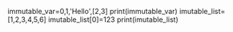 immutable_var=0,1,'Hello',[2,3]
print(immutable_var)
imutable_list=[1,2,3,4,5,6]
imutable_list[0]=123
print(imutable_list)
